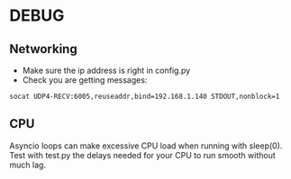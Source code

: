 # DEBUG

## Networking

- Make sure the ip address is right in config.py
- Check you are getting messages:

```
socat UDP4-RECV:6005,reuseaddr,bind=192.168.1.140 STDOUT,nonblock=1
``` 

## CPU

Asyncio loops can make excessive CPU load when running with sleep(0). Test with test.py the delays needed for your CPU to run smooth without much lag.